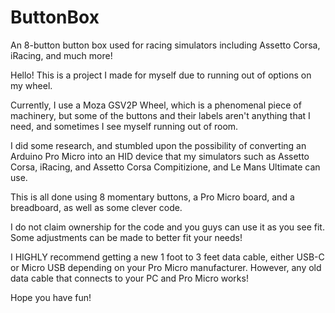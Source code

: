 # ButtonBox
An 8-button button box used for racing simulators including Assetto Corsa, iRacing, and much more!


Hello! This is a project I made for myself due to running out of options on my wheel.

Currently, I use a Moza GSV2P Wheel, which is a phenomenal piece of machinery, but some of the buttons and their labels aren't anything that I need, and sometimes I see myself running out of room.

I did some research, and stumbled upon the possibility of converting an Arduino Pro Micro into an HID device that my simulators such as Assetto Corsa, iRacing, and Assetto Corsa Compitizione, and Le Mans Ultimate can use.

This is all done using 8 momentary buttons, a Pro Micro board, and a breadboard, as well as some clever code.

I do not claim ownership for the code and you guys can use it as you see fit. Some adjustments can be made to better fit your needs!

I HIGHLY recommend getting a new 1 foot to 3 feet data cable, either USB-C or Micro USB depending on your Pro Micro manufacturer. However, any old data cable that connects to your PC and Pro Micro works! 

Hope you have fun!
